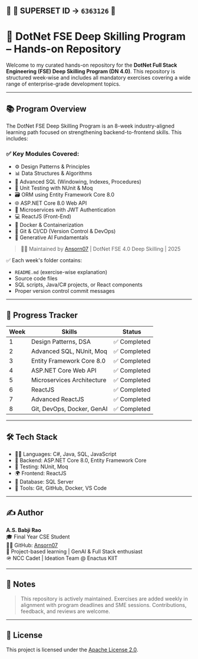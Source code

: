 ## 🧾 **🔹 SUPERSET ID → `6363126` 🔹**

# 💼 DotNet FSE Deep Skilling Program – Hands-on Repository

Welcome to my curated hands-on repository for the **DotNet Full Stack Engineering (FSE) Deep Skilling Program (DN 4.0)**. This repository is structured week-wise and includes all mandatory exercises covering a wide range of enterprise-grade development topics.

---
## 📚 Program Overview

The DotNet FSE Deep Skilling Program is an 8-week industry-aligned learning path focused on strengthening backend-to-frontend skills. This includes:

### ✅ Key Modules Covered:
- ⚙️ Design Patterns & Principles
- 📊 Data Structures & Algorithms
- 🧠 Advanced SQL (Windowing, Indexes, Procedures)
- 🧪 Unit Testing with NUnit & Moq
- 🗃️ ORM using Entity Framework Core 8.0
- 🌐 ASP.NET Core 8.0 Web API
- 🧩 Microservices with JWT Authentication
- 💻 ReactJS (Front-End)
- 🐳 Docker & Containerization
- 🔀 Git & CI/CD (Version Control & DevOps)
- 🤖 Generative AI Fundamentals
 

> 🧑‍💻 Maintained by [Ansorn07](https://github.com/Ansorn07) | DotNet FSE 4.0 Deep Skilling | 2025

✅ Each week's folder contains:
- `README.md` (exercise-wise explanation)
- Source code files
- SQL scripts, Java/C# projects, or React components
- Proper version control commit messages

---
## 🚀 Progress Tracker

| Week | Skills                             | Status       |
|------|------------------------------------|--------------|
| 1    | Design Patterns, DSA               | ✅ Completed |
| 2    | Advanced SQL, NUnit, Moq           | ✅ Completed |
| 3    | Entity Framework Core 8.0          | ✅ Completed |
| 4    | ASP.NET Core Web API               | ✅ Completed |
| 5    | Microservices Architecture         | ✅ Completed |
| 6    | ReactJS                            | ✅ Completed |
| 7    | Advanced ReactJS                   | ✅ Completed |
| 8    | Git, DevOps, Docker, GenAI         | ✅ Completed |

---

## 🛠️ Tech Stack

- 👨‍💻 Languages: C#, Java, SQL, JavaScript
- 💾 Backend: ASP.NET Core 8.0, Entity Framework Core
- 🧪 Testing: NUnit, Moq
- 🌍 Frontend: ReactJS
- 🐬 Database: SQL Server
- 🐳 Tools: Git, GitHub, Docker, VS Code

---

## ✍️ Author

**A.S. Babji Rao**  
🎓 Final Year CSE Student  
👨‍💻 GitHub: [Ansorn07](https://github.com/Ansorn07)  
📌 Project-based learning | GenAI & Full Stack enthusiast  
🪖 NCC Cadet | Ideation Team @ Enactus KIIT

---

## 📌 Notes

> This repository is actively maintained. Exercises are added weekly in alignment with program deadlines and SME sessions. Contributions, feedback, and reviews are welcome.

---

## 📃 License

This project is licensed under the [Apache License 2.0](LICENSE).



